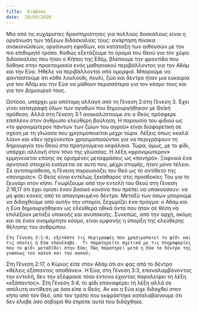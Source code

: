 ```yaml
---
title:  Εισβολη
date:  28/09/2020
---
```


Μία από τις ευχάριστες δραστηριότητες για πολλούς δασκάλους είναι η οργάνωση των τάξεων διδασκαλίας τους: ανάρτηση πίνακα ανακοινώσεων, οργάνωση εφοδίων, και κατάταξη των αιθουσών με τον πιο επιθυμητό τρόπο. Καθώς εξετάζουμε το όραμα του Θεού για τον χώρο διδασκαλίας που ήταν ο Κήπος της Εδέμ, βλέπουμε την φροντίδα που δόθηκε στην προετοιμασία ενός μαθησιακού περιβάλλοντος για τον Αδάμ και την Εύα. Ήθελε να περιβάλλονται από ομορφιά. Μπορούμε να φανταστούμε ότι κάθε λουλούδι, πουλί, ζώο και δέντρο ήταν μια ευκαιρία για τον Αδάμ και την Εύα να μάθουν περισσότερα για τον κόσμο τους και για τον Δημιουργό τους.

Ωστόσο, υπάρχει μια απότομη αλλαγή από τη Γένεση 2:στη Γένεση 3. Έχει γίνει καταγραφή όλων των αγαθών που δημιουργήθηκαν με Θεϊκή πρόθεση. Αλλά στη Γένεση 3:1 ανακαλύπτουμε ότι ο Θεός πρόσφερε επιπλέον στον άνθρωπο ελεύθερη βούληση. Η παρουσία του φιδιού ως «το φρονιμώτερον πάντων των ζώων του αγρού» είναι διαφορετική σε σχέση με τη γλώσσα που χρησιμοποιείται μέχρι τώρα. Λέξεις όπως «καλά λίαν» και «δεν ησχύνοντο» χρησιμοποιούνται για να περιγράψουν τη δημιουργία του Θεού στα προηγούμενα κεφάλαια. Τώρα, όμως, με το φίδι, υπάρχει αλλαγή στον τόνο της γλώσσας. Η λέξη «φρονιμώτερον» ερμηνεύεται επίσης σε ορισμένες μεταφράσεις ως «πονηρό». Ξαφνικά ένα αρνητικό στοιχείο εισάγεται σε αυτό που, μέχρι στιγμής, ήταν μόνο τέλειο. Σε αντιπαράθεση, η Γένεση παρουσιάζει τον Θεό ως το αντίθετο της «πονηριάς». Ο Θεός είναι εντελώς ξεκάθαρος στις προσδοκίες Του για το ζευγάρι στον κήπο. Γνωρίζουμε από την εντολή του Θεού στη Γένεση 2:16,17 ότι έχει ορίσει έναν βασικό κανόνα που πρέπει να υπακούσουν: να μη φάει κανείς από το απαγορευμένο δέντρο. Μεταξύ των όσων μπορούμε να διδαχθούμε από αυτήν την ιστορία, ξεχωρίζει ένα πράγμα: ο Αδάμ και η Εύα δημιουργήθηκαν ως ελεύθερα ηθικά όντα που ήταν σε θέση να επιλέξουν μεταξύ υπακοής και ανυπακοής. Συνεπώς, από την αρχή, ακόμη και σε έναν αναμάρτητο κόσμο, είναι εμφανής η ύπαρξη της ελεύθερης θέλησης του ανθρώπου.

`Στη Γένεση 3:1-6, εξετάστε τις περιγραφές που χρησιμοποιεί το φίδι και τις οποίες η Εύα επανέλαβε.  Τι παρατηρείτε σχετικά με τις πληροφορίες που το φίδι μεταδίδει στην Εύα; Πώς παρατηρεί μετά η Εύα το δέντρο της γνώσεως του καλού και του κακού;`

Στη Γένεση 2:17, ο Κύριος είπε στον Αδάμ ότι αν φας από το δέντρο «θέλεις εξάπαντος αποθάνει». Η Εύα, στη Γένεση 3:3, επαναλαμβάνοντας την εντολή, δεν την εξέφρασε τόσο έντονα  έχοντας παραλείψει τη λέξη «εξάπαντος». Στη Γένεση 3:4, το φίδι επαναφέρει τη λέξη αλλά σε απόλυτη αντίθεση με όσα είπε ο Θεός. Αν και η Εύα είχε διδαχθεί στον κήπο από τον Θεό, από τον τρόπο που εκφράστηκε καταλαβαίνουμε ότι δεν έλαβε όσο σοβαρά θα έπρεπε αυτά που διδάχθηκε.